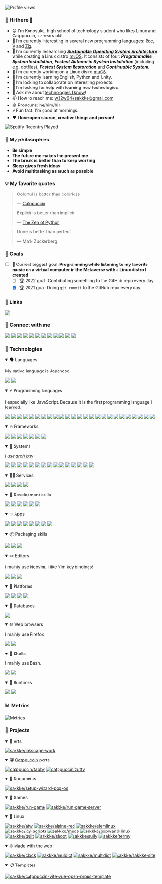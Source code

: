 ![Profile views](https://gpvc.arturio.dev/sakkke)

### 🦔 Hi there 👋

<!--
**sakkke/sakkke** is a ✨ _special_ ✨ repository because its `README.md` (this file) appears on your GitHub profile.

Here are some ideas to get you started:

- 🔭 I’m currently working on ...
- 🌱 I’m currently learning ...
- 👯 I’m looking to collaborate on ...
- 🤔 I’m looking for help with ...
- 💬 Ask me about ...
- 📫 How to reach me: ...
- 😄 Pronouns: ...
- ⚡ Fun fact: ...
-->

- 😀 I’m Konosuke, high school of technology student who likes Linux and Catppuccin, `17` years old!
- 🚀 I’m currently interesting in several new programming languages: [Roc](https://github.com/roc-lang/roc), [V](https://github.com/vlang/v) and [Zig](https://github.com/ziglang/zig).
- 🧪 I’m currently researching [___Sustainable Operating System Architecture___](https://github.com/sakkke/muos#goals) while creating a Linux distro [muOS](https://github.com/sakkke/muos). It consists of four: ___Programmable System Installation___, ___Fastest Automatic System Installation___ (including e.g. dotfiles), ___Fastest System Restoration___ and ___Continuable System___.
- 🔭 I’m currently working on a Linux distro [muOS](https://github.com/sakkke/muos).
- 🌱 I’m currently learning English, Python and Unity.
- 👯 I’m looking to collaborate on interesting projects.
- 🤔 I’m looking for help with learning new technologies.
- 💬 Ask me about [technologies I know](#-technologies)!
- 📫 How to reach me: [w32w64+sakkke@gmail.com](mailto:w32w64+sakkke@gmail.com)
- 😄 Pronouns: he/him/his
- ⚡ Fun fact: I'm good at mornings.
- ❤️ __I love open source, creative things and person!__

![Spotify Recentry Played](https://spotify-recently-played-readme.vercel.app/api?user=lgembq0v6w8uuug3ynkh6et1f&unique=1&count=3)

### 🧠 My philosophies

- __Be simple__
- __The future me makes the present me__
- __The break is better than to keep working__
- __Sleep gives fresh ideas__
- __Avoid multitasking as much as possible__

### 💡 My favorite quotes

> Colorful is better than colorless
>
> — [Catppuccin](https://github.com/catppuccin/catppuccin#-design-philosophy)

> Explicit is better than implicit
>
> — [The Zen of Python](https://peps.python.org/pep-0020/#the-zen-of-python)

> Done is better than perfect
>
> — Mark Zuckerberg

### 🌟 Goals

- [ ] 🥅 Current biggest goal: __Programming while listening to my favorite music on a virtual computer in the Metaverse with a Linux distro I created__
  - [ ] 🏆 2022 goal: Contributing something to the GitHub repo every day.
  - [x] 🏆 2021 goal: Doing `git commit` to the GitHub repo every day.

### 🔗 Links

[![](https://img.shields.io/static/v1?color=7DC4E4&label=Link&labelColor=24273A&message=Ideal%20Schedule.xlsx&style=for-the-badge)](https://1drv.ms/x/s!AkeVTSBwGLpoiG9Gk6PkaEd9Ppbm?e=E36WaW)

### 🧭 Connect with me

[![](https://img.shields.io/static/v1?color=000000&label=CodePen&labelColor=24273A&message=sakkke&logo=codepen&logoColor=7DC4E4&style=for-the-badge)](https://codepen.io/sakkke)
[![](https://img.shields.io/static/v1?color=1877F2&label=Facebook&labelColor=24273A&message=Konosuke%20Sakai&logo=facebook&logoColor=7DC4E4&style=for-the-badge)](https://www.facebook.com/profile.php?id=100080298587283)
[![](https://img.shields.io/static/v1?color=181717&label=GitHub&labelColor=24273A&message=sakkke&logo=github&logoColor=7DC4E4&style=for-the-badge)](https://github.com/sakkke)
[![](https://img.shields.io/static/v1?color=EA4335&label=Gmail&labelColor=24273A&message=w32w64@gmail.com&logo=gmail&logoColor=7DC4E4&style=for-the-badge)](mailto:w32w64@gmail.com)
[![](https://img.shields.io/static/v1?color=E4405F&label=Instagram&labelColor=24273A&message=sakkke_dev&logo=instagram&logoColor=7DC4E4&style=for-the-badge)](https://www.instagram.com/sakkke_dev/)
[![](https://img.shields.io/static/v1?color=0A66C2&label=Linkedin&labelColor=24273A&message=Konosuke%20Sakai&logo=linkedin&logoColor=7DC4E4&style=for-the-badge)](https://www.linkedin.com/in/konosuke-sakai-64918b253/)
[![](https://img.shields.io/static/v1?color=1DB954&label=Spotify&labelColor=24273A&message=sakkke&logo=spotify&logoColor=7DC4E4&style=for-the-badge)](https://open.spotify.com/user/lgembq0v6w8uuug3ynkh6et1f)
[![](https://img.shields.io/static/v1?color=F58025&label=Stack%20Overflow&labelColor=24273A&message=sakkke&logo=stackoverflow&logoColor=7DC4E4&style=for-the-badge)](https://stackoverflow.com/users/18221444/sakkke)
[![](https://img.shields.io/static/v1?color=1DA1F2&label=Twitter&labelColor=24273A&message=SakkkeDev&logo=twitter&logoColor=7DC4E4&style=for-the-badge)](https://twitter.com/SakkkeDev)
[![](https://img.shields.io/static/v1?color=1E5397&label=Unix%20%26%20Linux&labelColor=24273A&message=sakkke&logo=stackexchange&logoColor=7DC4E4&style=for-the-badge)](https://unix.stackexchange.com/users/514537/sakkke)
[![](https://img.shields.io/static/v1?color=FF0000&label=YouTube&labelColor=24273A&message=sakkke&logo=youtube&logoColor=7DC4E4&style=for-the-badge)](https://www.youtube.com/channel/UCoaGuNQt8M_6cPyI75K8GJw)
[![](https://img.shields.io/static/v1?color=3EA8FF&label=Zenn&labelColor=24273A&message=sakkke&logo=zenn&logoColor=7DC4E4&style=for-the-badge)](https://zenn.dev/sakkke)

### 💾 Technologies

<details open><summary>🗣️ Languages</summary>

My native language is Japanese.

![](https://img.shields.io/static/v1?color=7DC4E4&label=Lang&labelColor=24273A&message=English&style=for-the-badge)
![](https://img.shields.io/static/v1?color=7DC4E4&label=Lang&labelColor=24273A&message=Japanese&style=for-the-badge)

</details>

<details open><summary>⚡ Programming languages</summary>

I especially like JavaScript.
Because it is the first programming language I learned.

![](https://img.shields.io/static/v1?color=00979D&label=Lang&labelColor=24273A&message=Arduino&logo=arduino&logoColor=7DC4E4&style=for-the-badge)
![](https://img.shields.io/static/v1?color=4EAA25&label=Lang&labelColor=24273A&message=Bash&logo=gnubash&logoColor=7DC4E4&style=for-the-badge)
![](https://img.shields.io/static/v1?color=A8B9CC&label=Lang&labelColor=24273A&message=C&logo=c&logoColor=7DC4E4&style=for-the-badge)
![](https://img.shields.io/static/v1?color=239120&label=Lang&labelColor=24273A&message=C%23&logo=csharp&logoColor=7DC4E4&style=for-the-badge)
![](https://img.shields.io/static/v1?color=00599C&label=Lang&labelColor=24273A&message=C%2B%2B&logo=cplusplus&logoColor=7DC4E4&style=for-the-badge)
![](https://img.shields.io/static/v1?color=1572B6&label=Lang&labelColor=24273A&message=CSS&logo=css3&logoColor=7DC4E4&style=for-the-badge)
![](https://img.shields.io/static/v1?color=2496ED&label=Lang&labelColor=24273A&message=Dockerfile&logo=docker&logoColor=7DC4E4&style=for-the-badge)
![](https://img.shields.io/static/v1?color=E34F26&label=Lang&labelColor=24273A&message=HTML&logo=html5&logoColor=7DC4E4&style=for-the-badge)
![](https://img.shields.io/static/v1?color=000000&label=Lang&labelColor=24273A&message=JSON&logo=json&logoColor=7DC4E4&style=for-the-badge)
![](https://img.shields.io/static/v1?color=F7DF1E&label=Lang&labelColor=24273A&message=JavaScript&logo=javascript&logoColor=7DC4E4&style=for-the-badge)
![](https://img.shields.io/static/v1?color=2C2D72&label=Lang&labelColor=24273A&message=Lua&logo=lua&logoColor=7DC4E4&style=for-the-badge)
![](https://img.shields.io/static/v1?color=7DC4E4&label=Lang&labelColor=24273A&message=Makefile&style=for-the-badge)
![](https://img.shields.io/static/v1?color=3776AB&label=Lang&labelColor=24273A&message=Python&logo=python&logoColor=7DC4E4&style=for-the-badge)
![](https://img.shields.io/static/v1?color=7DC4E4&label=Lang&labelColor=24273A&message=TOML&style=for-the-badge)
![](https://img.shields.io/static/v1?color=3178C6&label=Lang&labelColor=24273A&message=TypeScript&logo=typescript&logoColor=7DC4E4&style=for-the-badge)
![](https://img.shields.io/static/v1?color=4FC08D&label=Lang&labelColor=24273A&message=Vue&logo=vuedotjs&logoColor=7DC4E4&style=for-the-badge)
![](https://img.shields.io/static/v1?color=7DC4E4&label=Lang&labelColor=24273A&message=XML&style=for-the-badge)
![](https://img.shields.io/static/v1?color=7DC4E4&label=Lang&labelColor=24273A&message=YAML&style=for-the-badge)
![](https://img.shields.io/static/v1?color=7DC4E4&label=Lang&labelColor=24273A&message=Z%20Shell&style=for-the-badge)
![](https://img.shields.io/static/v1?color=FF3E00&label=Lang&labelColor=24273A&message=Svelte&logo=svelte&logoColor=7DC4E4&style=for-the-badge)
![](https://img.shields.io/static/v1?color=019733&label=Lang&labelColor=24273A&message=Vim&logo=vim&logoColor=7DC4E4&style=for-the-badge)
![](https://img.shields.io/static/v1?color=7DC4E4&label=Lang&labelColor=24273A&message=AsciiDoc&style=for-the-badge)
![](https://img.shields.io/static/v1?color=008080&label=Lang&labelColor=24273A&message=LaTeX&logo=latex&logoColor=7DC4E4&style=for-the-badge)
![](https://img.shields.io/static/v1?color=000000&label=Lang&labelColor=24273A&message=Markdown&logo=markdown&logoColor=7DC4E4&style=for-the-badge)
![](https://img.shields.io/static/v1?color=7DC4E4&label=Lang&labelColor=24273A&message=reStructuredText&style=for-the-badge)

</details>

<details open><summary>🔥 Frameworks</summary>

![](https://img.shields.io/static/v1?color=4FC08D&label=Framework&labelColor=24273A&message=Vue.js&logo=vuedotjs&logoColor=7DC4E4&style=for-the-badge)
![](https://img.shields.io/static/v1?color=61DAFB&label=Framework&labelColor=24273A&message=React&logo=react&logoColor=7DC4E4&style=for-the-badge)
![](https://img.shields.io/static/v1?color=FF3E00&label=Framework&labelColor=24273A&message=Svelte&logo=svelte&logoColor=7DC4E4&style=for-the-badge)
![](https://img.shields.io/static/v1?color=06B6D4&label=Framework&labelColor=24273A&message=Tailwind%20CSS&logo=tailwindcss&logoColor=7DC4E4&style=for-the-badge)
![](https://img.shields.io/static/v1?color=000000&label=Framework&labelColor=24273A&message=Next.js&logo=nextdotjs&logoColor=7DC4E4&style=for-the-badge)
![](https://img.shields.io/static/v1?color=00DC82&label=Framework&labelColor=24273A&message=Nuxt.js&logo=nuxtdotjs&logoColor=7DC4E4&style=for-the-badge)
![](https://img.shields.io/static/v1?color=FF5D01&label=Framework&labelColor=24273A&message=Astro&logo=astro&logoColor=7DC4E4&style=for-the-badge)

</details>

<details open><summary>🤖 Systems</summary>

[_I use arch btw_](https://www.reddit.com/r/linuxmemes/comments/9xgfxq/why_i_use_arch_btw/)

![](https://img.shields.io/static/v1?color=0D597F&label=System&labelColor=24273A&message=Alpine%20Linux&logo=alpinelinux&logoColor=7DC4E4&style=for-the-badge)
![](https://img.shields.io/static/v1?color=3DDC84&label=System&labelColor=24273A&message=Android&logo=android&logoColor=7DC4E4&style=for-the-badge)
![](https://img.shields.io/static/v1?color=1793D1&label=System&labelColor=24273A&message=Arch%20Linux&logo=archlinux&logoColor=7DC4E4&style=for-the-badge)
![](https://img.shields.io/static/v1?color=00979D&label=System&labelColor=24273A&message=Arduino&logo=arduino&logoColor=7DC4E4&style=for-the-badge)
![](https://img.shields.io/static/v1?color=FCC624&label=System&labelColor=24273A&message=Linux&logo=linux&logoColor=7DC4E4&style=for-the-badge)
![](https://img.shields.io/static/v1?color=48B9C7&label=System&labelColor=24273A&message=Pop!_OS&logo=popos&logoColor=7DC4E4&style=for-the-badge)
![](https://img.shields.io/static/v1?color=A22846&label=System&labelColor=24273A&message=Raspberry%20Pi&logo=raspberrypi&logoColor=7DC4E4&style=for-the-badge)
![](https://img.shields.io/static/v1?color=E95420&label=System&labelColor=24273A&message=Ubuntu&logo=ubuntu&logoColor=7DC4E4&style=for-the-badge)
![](https://img.shields.io/static/v1?color=FCC624&label=System&labelColor=24273A&message=WSL&logo=linux&logoColor=7DC4E4&style=for-the-badge)
![](https://img.shields.io/static/v1?color=FCC624&label=System&labelColor=24273A&message=WSL2&logo=linux&logoColor=7DC4E4&style=for-the-badge)
![](https://img.shields.io/static/v1?color=0078D6&label=System&labelColor=24273A&message=Windows&logo=windows&logoColor=7DC4E4&style=for-the-badge)
![](https://img.shields.io/static/v1?color=0078D4&label=System&labelColor=24273A&message=Windows%2011&logo=windows11&logoColor=7DC4E4&style=for-the-badge)
![](https://img.shields.io/static/v1?color=000000&label=System&labelColor=24273A&message=macOS&logo=macos&logoColor=7DC4E4&style=for-the-badge)
![](https://img.shields.io/static/v1?color=4285F4&label=System&labelColor=24273A&message=chromeOS&logo=googlechrome&logoColor=7DC4E4&style=for-the-badge)
![](https://img.shields.io/static/v1?color=A81D33&label=System&labelColor=24273A&message=Debian&logo=debian&logoColor=7DC4E4&style=for-the-badge)

</details>

<details open><summary>🐕‍🦺 Services</summary>

![](https://img.shields.io/static/v1?color=343434&label=Service&labelColor=24273A&message=CircleCI&logo=circleci&logoColor=7DC4E4&style=for-the-badge)
![](https://img.shields.io/static/v1?color=F01F7A&label=Service&labelColor=24273A&message=Codecov&logo=codecov&logoColor=7DC4E4&style=for-the-badge)
![](https://img.shields.io/static/v1?color=00C7B7&label=Service&labelColor=24273A&message=Netlify&logo=netlify&logoColor=7DC4E4&style=for-the-badge)
![](https://img.shields.io/static/v1?color=000000&label=Service&labelColor=24273A&message=Vercel&logo=vercel&logoColor=7DC4E4&style=for-the-badge)

</details>

<details open><summary>🔧 Development skills</summary>

![](https://img.shields.io/static/v1?color=F05032&label=Dev&labelColor=24273A&message=Git&logo=git&logoColor=7DC4E4&style=for-the-badge)
![](https://img.shields.io/static/v1?color=181717&label=Dev&labelColor=24273A&message=GitHub&logo=github&logoColor=7DC4E4&style=for-the-badge)
![](https://img.shields.io/static/v1?color=FEFEFE&label=Dev&labelColor=24273A&message=EditorConfig&logo=editorconfig&logoColor=7DC4E4&style=for-the-badge)
![](https://img.shields.io/static/v1?color=646CFF&label=Dev&labelColor=24273A&message=Vite&logo=vite&logoColor=7DC4E4&style=for-the-badge)
![](https://img.shields.io/static/v1?color=F64935&label=Dev&labelColor=24273A&message=Git%20LFS&logo=gitlfs&logoColor=7DC4E4&style=for-the-badge)
![](https://img.shields.io/static/v1?color=FFFFFF&label=Dev&labelColor=24273A&message=Unity&logo=unity&logoColor=7DC4E4&style=for-the-badge)

</details>

<details open><summary>✨ Apps</summary>

![](https://img.shields.io/static/v1?color=000000&label=App&labelColor=24273A&message=Inkscape&logo=inkscape&logoColor=7DC4E4&style=for-the-badge)
![](https://img.shields.io/static/v1?color=217346&label=App&labelColor=24273A&message=Microsoft%20Excel&logo=microsoftexcel&logoColor=7DC4E4&style=for-the-badge)
![](https://img.shields.io/static/v1?color=2B579A&label=App&labelColor=24273A&message=Microsoft%20Word&logo=microsoftword&logoColor=7DC4E4&style=for-the-badge)
![](https://img.shields.io/static/v1?color=B7472A&label=App&labelColor=24273A&message=Microsoft%20PowerPoint&logo=microsoftpowerpoint&logoColor=7DC4E4&style=for-the-badge)
![](https://img.shields.io/static/v1?color=31A8FF&label=App&labelColor=24273A&message=Adobe%20Photoshop&logo=adobephotoshop&logoColor=7DC4E4&style=for-the-badge)
![](https://img.shields.io/static/v1?color=FF9A00&label=App&labelColor=24273A&message=Adobe%20Illustrator&logo=adobeillustrator&logoColor=7DC4E4&style=for-the-badge)
![](https://img.shields.io/static/v1?color=9999FF&label=App&labelColor=24273A&message=Adobe%20Premiere%20Pro&logo=adobepremierepro&logoColor=7DC4E4&style=for-the-badge)
![](https://img.shields.io/static/v1?color=175DDC&label=App&labelColor=24273A&message=Bitwarden&logo=bitwarden&logoColor=7DC4E4&style=for-the-badge)

</details>

<details open><summary>📦 Packaging skills</summary>

![](https://img.shields.io/static/v1?color=3775A9&label=Pkg&labelColor=24273A&message=PyPI&logo=pypi&logoColor=7DC4E4&style=for-the-badge)
![](https://img.shields.io/static/v1?color=CB3837&label=Pkg&labelColor=24273A&message=npm&logo=npm&logoColor=7DC4E4&style=for-the-badge)
![](https://img.shields.io/static/v1?color=FBB040&label=Pkg&labelColor=24273A&message=Homebrew&logo=homebrew&logoColor=7DC4E4&style=for-the-badge)

</details>

<details open><summary>✏️ Editors</summary>

I mainly use Neovim.
I like Vim key bindings!

![](https://img.shields.io/static/v1?color=019733&label=Editor&labelColor=24273A&message=Vim&logo=vim&logoColor=7DC4E4&style=for-the-badge)
![](https://img.shields.io/static/v1?color=57A143&label=Editor&labelColor=24273A&message=Neovim&logo=neovim&logoColor=7DC4E4&style=for-the-badge)
![](https://img.shields.io/static/v1?color=007ACC&label=Editor&labelColor=24273A&message=Visual%20Studio%20Code&logo=visualstudiocode&logoColor=7DC4E4&style=for-the-badge)

</details>

<details open><summary>🚉 Platforms</summary>

![](https://img.shields.io/static/v1?color=2496ED&label=Platform&labelColor=24273A&message=Docker&logo=docker&logoColor=7DC4E4&style=for-the-badge)
![](https://img.shields.io/static/v1?color=3ECF8E&label=Platform&labelColor=24273A&message=Supabase&logo=supabase&logoColor=7DC4E4&style=for-the-badge)
![](https://img.shields.io/static/v1?color=183A61&label=Platform&labelColor=24273A&message=VirtualBox&logo=virtualbox&logoColor=7DC4E4&style=for-the-badge)
![](https://img.shields.io/static/v1?color=FFAE33&label=Platform&labelColor=24273A&message=Gitpod&logo=gitpod&logoColor=7DC4E4&style=for-the-badge)

</details>

<details open><summary>📡 Databases</summary>

![](https://img.shields.io/static/v1?color=4169E1&label=Database&labelColor=24273A&message=PostgreSQL&logo=postgresql&logoColor=7DC4E4&style=for-the-badge)

</details>

<details open><summary>🌐 Web browsers</summary>

I mainly use Firefox.

![](https://img.shields.io/static/v1?color=4285F4&label=Browser&labelColor=24273A&message=Google%20Chrome&logo=googlechrome&logoColor=7DC4E4&style=for-the-badge)
![](https://img.shields.io/static/v1?color=FF7139&label=Browser&labelColor=24273A&message=Firefox&logo=firefoxbrowser&logoColor=7DC4E4&style=for-the-badge)

</details>

<details open><summary>🐚 Shells</summary>

I mainly use Bash.

![](https://img.shields.io/static/v1?color=4EAA25&label=Shell&labelColor=24273A&message=GNU%20Bash&logo=gnubash&logoColor=7DC4E4&style=for-the-badge)
![](https://img.shields.io/static/v1?color=5391FE&label=Shell&labelColor=24273A&message=PowerShell&logo=powershell&logoColor=7DC4E4&style=for-the-badge)

</details>

<details open><summary>👟 Runtimes</summary>

![](https://img.shields.io/static/v1?color=000000&label=Runtime&labelColor=24273A&message=Deno&logo=deno&logoColor=7DC4E4&style=for-the-badge)
![](https://img.shields.io/static/v1?color=339933&label=Runtime&labelColor=24273A&message=Node.js&logo=nodedotjs&logoColor=7DC4E4&style=for-the-badge)

</details>

### 📊 Metrics

![Metrics](/github-metrics.svg)

### 🎁 Projects

<details open><summary>🎨 Arts</summary>

[![sakkke/inkscape-work](https://github-readme-stats.vercel.app/api/pin/?username=sakkke&repo=inkscape-work&bg_color=24273a&text_color=cad3f5&icon_color=c6a0f6&title_color=8bd5ca)](https://github.com/sakkke/inkscape-work)

</details>

<details open><summary>😸 <a href="https://github.com/catppuccin/catppuccin">Catppuccin</a> ports</summary>

[![catppuccin/tabby](https://github-readme-stats.vercel.app/api/pin/?username=catppuccin&repo=tabby&bg_color=24273a&text_color=cad3f5&icon_color=c6a0f6&title_color=8bd5ca)](https://github.com/catppuccin/tabby)
[![catppuccin/zutty](https://github-readme-stats.vercel.app/api/pin/?username=catppuccin&repo=zutty&bg_color=24273a&text_color=cad3f5&icon_color=c6a0f6&title_color=8bd5ca)](https://github.com/catppuccin/zutty)

</details>

<details open><summary>📝 Documents</summary>

[![sakkke/setup-wizard-pop-os](https://github-readme-stats.vercel.app/api/pin/?username=sakkke&repo=setup-wizard-pop-os&bg_color=24273a&text_color=cad3f5&icon_color=c6a0f6&title_color=8bd5ca)](https://github.com/sakkke/setup-wizard-pop-os)

</details>

<details open><summary>👾 Games</summary>

[![sakkke/run-game](https://github-readme-stats.vercel.app/api/pin/?username=sakkke&repo=run-game&bg_color=24273a&text_color=cad3f5&icon_color=c6a0f6&title_color=8bd5ca)](https://github.com/sakkke/run-game)
[![sakkke/run-game-server](https://github-readme-stats.vercel.app/api/pin/?username=sakkke&repo=run-game-server&bg_color=24273a&text_color=cad3f5&icon_color=c6a0f6&title_color=8bd5ca)](https://github.com/sakkke/run-game-server)

</details>

<details open><summary>🐧 Linux</summary>

[![sakkke/afw](https://github-readme-stats.vercel.app/api/pin/?username=sakkke&repo=afw&bg_color=24273a&text_color=cad3f5&icon_color=c6a0f6&title_color=8bd5ca)](https://github.com/sakkke/afw)
[![sakkke/alpine-red](https://github-readme-stats.vercel.app/api/pin/?username=sakkke&repo=alpine-red&bg_color=24273a&text_color=cad3f5&icon_color=c6a0f6&title_color=8bd5ca)](https://github.com/sakkke/alpine-red)
[![sakkke/elemlinux](https://github-readme-stats.vercel.app/api/pin/?username=sakkke&repo=elemlinux&bg_color=24273a&text_color=cad3f5&icon_color=c6a0f6&title_color=8bd5ca)](https://github.com/sakkke/elemlinux)
[![sakkke/icy-scripts](https://github-readme-stats.vercel.app/api/pin/?username=sakkke&repo=icy-scripts&bg_color=24273a&text_color=cad3f5&icon_color=c6a0f6&title_color=8bd5ca)](https://github.com/sakkke/icy-scripts)
[![sakkke/muos](https://github-readme-stats.vercel.app/api/pin/?username=sakkke&repo=muos&bg_color=24273a&text_color=cad3f5&icon_color=c6a0f6&title_color=8bd5ca)](https://github.com/sakkke/muos)
[![sakkke/popwand-linux](https://github-readme-stats.vercel.app/api/pin/?username=sakkke&repo=popwand-linux&bg_color=24273a&text_color=cad3f5&icon_color=c6a0f6&title_color=8bd5ca)](https://github.com/sakkke/popwand-linux)
[![sakkke/quilt](https://github-readme-stats.vercel.app/api/pin/?username=sakkke&repo=quilt&bg_color=24273a&text_color=cad3f5&icon_color=c6a0f6&title_color=8bd5ca)](https://github.com/sakkke/quilt)
[![sakkke/shoot](https://github-readme-stats.vercel.app/api/pin/?username=sakkke&repo=shoot&bg_color=24273a&text_color=cad3f5&icon_color=c6a0f6&title_color=8bd5ca)](https://github.com/sakkke/shoot)
[![sakkke/suily](https://github-readme-stats.vercel.app/api/pin/?username=sakkke&repo=suily&bg_color=24273a&text_color=cad3f5&icon_color=c6a0f6&title_color=8bd5ca)](https://github.com/sakkke/suily)
[![sakkke/termy](https://github-readme-stats.vercel.app/api/pin/?username=sakkke&repo=termy&bg_color=24273a&text_color=cad3f5&icon_color=c6a0f6&title_color=8bd5ca)](https://github.com/sakkke/termy)

</details>

<details open><summary>🌐 Made with the web</summary>

[![sakkke/clock](https://github-readme-stats.vercel.app/api/pin/?username=sakkke&repo=clock&bg_color=24273a&text_color=cad3f5&icon_color=c6a0f6&title_color=8bd5ca)](https://github.com/sakkke/clock)
[![sakkke/muldict](https://github-readme-stats.vercel.app/api/pin/?username=sakkke&repo=muldict&bg_color=24273a&text_color=cad3f5&icon_color=c6a0f6&title_color=8bd5ca)](https://github.com/sakkke/muldict)
[![sakkke/multidict](https://github-readme-stats.vercel.app/api/pin/?username=sakkke&repo=multidict&bg_color=24273a&text_color=cad3f5&icon_color=c6a0f6&title_color=8bd5ca)](https://github.com/sakkke/multidict)
[![sakkke/sakkke-site](https://github-readme-stats.vercel.app/api/pin/?username=sakkke&repo=sakkke-site&bg_color=24273a&text_color=cad3f5&icon_color=c6a0f6&title_color=8bd5ca)](https://github.com/sakkke/sakkke-site)

</details>

<details open><summary>📋 Templates</summary>

[![sakkke/catppuccin-vite-vue-open-props-template](https://github-readme-stats.vercel.app/api/pin/?username=sakkke&repo=catppuccin-vite-vue-open-props-template&bg_color=24273a&text_color=cad3f5&icon_color=c6a0f6&title_color=8bd5ca)](https://github.com/sakkke/catppuccin-vite-vue-open-props-template)

</details>
